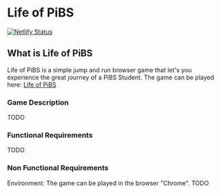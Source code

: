 # Life of PiBS

[![Netlify Status](https://api.netlify.com/api/v1/badges/3f80d5d3-81f4-4f09-8d73-db2ab83bf41f/deploy-status)](https://app.netlify.com/sites/lifeofpibs/deploys)

## What is Life of PiBS

Life of PiBS is a simple jump and run browser game that let's you experience the great journey of a PiBS Student.
The game can be played here: [Life of PiBS](https://lifeofpibs.netlify.com)

### Game Description

TODO

### Functional Requirements

TODO

### Non Functional Requirements
Environment: The game can be played in the browser "Chrome".
TODO
